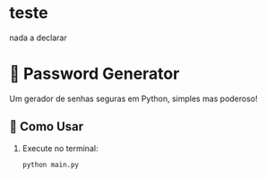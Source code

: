 # teste
nada a declarar
# 🔐 Password Generator  

Um gerador de senhas seguras em Python, simples mas poderoso!  

## 🚀 Como Usar  
1. Execute no terminal:  
   ```bash
   python main.py
